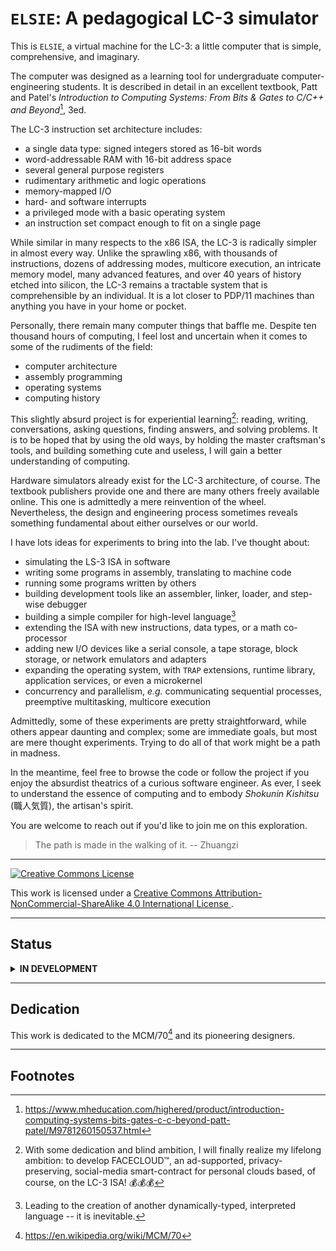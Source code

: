 # `ELSIE`: A pedagogical LC-3 simulator #

This is `ELSIE`, a virtual machine for the LC-3: a little computer that is
simple, comprehensive, and imaginary.

The computer was designed as a learning tool for undergraduate
computer-engineering students. It is described in detail in an excellent
textbook, Patt and Patel's *Introduction to Computing Systems: From Bits & Gates
to C/C++ and Beyond*[^1], 3ed.

The LC-3 instruction set architecture includes:

- a single data type: signed integers stored as 16-bit words
- word-addressable RAM with 16-bit  address space
- several general purpose registers
- rudimentary arithmetic and logic operations
- memory-mapped I/O
- hard- and software interrupts
- a privileged mode with a basic operating system
- an instruction set compact enough to fit on a single page

While similar in many respects to the x86 ISA, the LC-3 is radically simpler in
almost every way. Unlike the sprawling x86, with thousands of instructions,
dozens of addressing modes, multicore execution, an intricate memory model, many
advanced features, and over 40 years of history etched into silicon, the LC-3
remains a tractable system that is comprehensible by an individual. It is a lot
closer to PDP/11 machines than anything you have in your home or pocket.

Personally, there remain many computer things that baffle me. Despite ten
thousand hours of computing, I feel lost and uncertain when it comes to some of
the rudiments of the field:

- computer architecture
- assembly programming
- operating systems
- computing history

This slightly absurd project is for experiential learning[^facecloud]: reading,
writing, conversations, asking questions, finding answers, and solving problems.
It is to be hoped that by using the old ways, by holding the master craftsman's
tools, and building something cute and useless, I will gain a better
understanding of computing.

Hardware simulators already exist for the LC-3 architecture, of course. The
textbook publishers provide one and there are many others freely available
online. This one is admittedly a mere reinvention of the wheel. Nevertheless,
the design and engineering process sometimes reveals something fundamental about
either ourselves or our world.

I have lots ideas for experiments to bring into the lab. I've thought about:

- simulating the LS-3 ISA in software
- writing some programs in assembly, translating to machine code
- running some programs written by others
- building development tools like an assembler, linker, loader, and step-wise
  debugger
- building a simple compiler for high-level language[^2]
- extending the ISA with new instructions, data types, or a math co-processor
- adding new I/O devices like a serial console, a tape storage, block storage,
  or network emulators and adapters
- expanding the operating system, with `TRAP` extensions, runtime library,
  application services, or even a microkernel
- concurrency and parallelism, _e.g._ communicating sequential processes,
  preemptive multitasking, multicore execution

Admittedly, some of these experiments are pretty straightforward, while others
appear daunting and complex; some are immediate goals, but most are mere thought
experiments. Trying to do all of that work might be a path in madness.

In the meantime, feel free to browse the code or follow the project if you enjoy
the absurdist theatrics of a curious software engineer. As ever, I seek to
understand the essence of computing and to embody _Shokunin Kishitsu_ (職人気質),
the artisan's spirit.

You are welcome to reach out if you'd like to join me on this exploration.

> The path is made in the walking of it. -- Zhuangzi

----

<a rel="license" href="http://creativecommons.org/licenses/by-nc-sa/4.0/">
    <img alt="Creative Commons License" style="border-width:0" src="https://i.creativecommons.org/l/by-nc-sa/4.0/88x31.png" />
</a>
<br />

This work is licensed under a
<a rel="license" href="http://creativecommons.org/licenses/by-nc-sa/4.0/">
Creative Commons Attribution-NonCommercial-ShareAlike 4.0 International License
</a>.

----

## Status ##

<details>
<summary>
<strong>IN DEVELOPMENT</strong>
</summary>

Focus right now:

- assembler

On deck:

- keyboard interrupts
- BIOS

See [TODO.md](`TODO.md`) for ideas.

</details>

----

## Dedication ##

This work is dedicated to the MCM/70[^3] and its pioneering designers.

----

## Footnotes ##

[^1]: https://www.mheducation.com/highered/product/introduction-computing-systems-bits-gates-c-c-beyond-patt-patel/M9781260150537.html
[^2]: Leading to the creation of another dynamically-typed, interpreted language -- it is inevitable.
[^3]: https://en.wikipedia.org/wiki/MCM/70
[^facecloud]: With some dedication and blind ambition, I will finally realize my lifelong ambition: to develop
FACECLOUD™️, an ad-supported, privacy-preserving, social-media smart-contract for personal clouds
based, of course, on the LC-3 ISA! 💰💰💰
